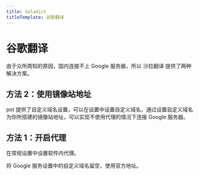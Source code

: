 ```yaml
---
title: Saladict
titleTemplate: 谷歌翻译
---
```


# 谷歌翻译

由于众所周知的原因，国内连接不上 Google 服务器，所以 沙拉翻译 提供了两种解决方案。

## 方法 2：使用镜像站地址

pot 提供了自定义域名设置，可以在设置中设置自定义域名，通过设置自定义域名为你所搭建的镜像站地址，可以实现不使用代理的情况下连接 Google 服务器。

## 方法 1：开启代理

在常规设置中设置软件内代理。

将 Google 服务设置中的自定义域名留空，使用官方地址。
